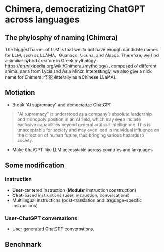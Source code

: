 # Chimera, democratizing ChatGPT across languages

## The phylosphy of naming (Chimera)

The biggest barrier of LLM is that we do not have enough candidate names for LLM, such as LLAMA，Guanaco, Vicuna, and Alpaca. Therefore, we find a similiar hybrid creature in Greek mythology  https://en.wikipedia.org/wiki/Chimera_(mythology) , composed of different animal parts from Lycia and Asia Minor. Interestingly,  we also give a nick name for Chimera, 华驼 (litterally as a Chinese LLaMA).

## Motiation 

- Break  "AI supremacy"  and democratize ChatGPT
> "AI supremacy" is understood as a company's absolute leadership and monopoly position in an AI field, which may even include exclusive capabilities beyond general artificial intelligence. This is unacceptable for society and may even lead to individual influence on the direction of human future, thus bringing various hazards to society.
- Make ChatGPT-like LLM accessiable across countries and languages


## Some modification

### Instruction
- **User**-centered  instruction (**Modular** instruction construction)
- **Chat**-based instructions (user, instruction, conversations)
- Multilingual instructions (post-translation and language-specific instructions)

### User-ChatGPT conversations
- User generated ChatGPT conversations.


## Benchmark

